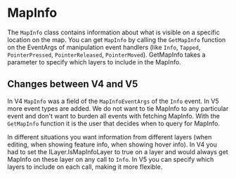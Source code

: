# MapInfo

The `MapInfo` class contains information about what is visible on a specific location on the map. You can get `MapInfo` by calling the `GetMapInfo` function on the EventArgs of manipulation event handlers (like `Info`, `Tapped`, `PointerPressed`, `PointerReleased`, `PointerMoved`). GetMapInfo takes a parameter to specify which layers to include in the MapInfo.

## Changes between V4 and V5
In V4 `MapInfo` was a field of the `MapInfoEventArgs` of the `Info` event. In V5 more event types are added. We do not want to tie MapInfo to any particular event and don't want to burden all events with fetching MapInfo. With the `GetMapInfo` function it is the user that decides when to query for MapInfo. 

In different situations you want information from different layers (when editing, when showing feature info, when showing hover info). In V4 you had to set the ILayer.IsMapInfoLayer to true on a layer and would always get MapInfo on these layer on any call to `Info`. In V5 you can specify which layers to include on each call, making it more flexible.
